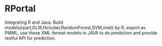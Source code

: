 # RPortal
Integrating R and Java. Build models(rpart,GLM,Hcluster,RandomForest,SVM,nnet) by R, export as PMML, use these XML format models in JAVA to do prediction and provide restful API for prediction.

